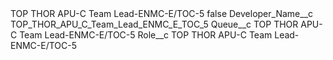 <?xml version="1.0" encoding="UTF-8"?>
<CustomMetadata xmlns="http://soap.sforce.com/2006/04/metadata" xmlns:xsi="http://www.w3.org/2001/XMLSchema-instance" xmlns:xsd="http://www.w3.org/2001/XMLSchema">
    <label>TOP THOR APU-C Team Lead-ENMC-E/TOC-5</label>
    <protected>false</protected>
    <values>
        <field>Developer_Name__c</field>
        <value xsi:type="xsd:string">TOP_THOR_APU_C_Team_Lead_ENMC_E_TOC_5</value>
    </values>
    <values>
        <field>Queue__c</field>
        <value xsi:type="xsd:string">TOP THOR APU-C Team Lead-ENMC-E/TOC-5</value>
    </values>
    <values>
        <field>Role__c</field>
        <value xsi:type="xsd:string">TOP THOR APU-C Team Lead-ENMC-E/TOC-5</value>
    </values>
</CustomMetadata>
